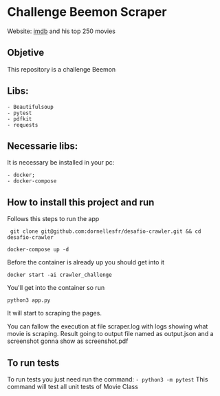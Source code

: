 # Challenge Beemon Scraper
 Website: [imdb](https://www.imdb.com/chart/top/?ref_=nv_mv_250) and his top 250 movies

## Objetive
This repository is a challenge Beemon

## Libs:
	- Beautifulsoup
	- pytest
	- pdfkit
	- requests

## Necessarie libs:
It is necessary be installed in your pc:

	- docker;
	- docker-compose
## How to install this project and run
Follows this steps to run the app

` git clone git@github.com:dornellesfr/desafio-crawler.git && cd desafio-crawler`

`docker-compose up -d`

Before the container is already up you should get into it

``docker start -ai crawler_challenge``

You'll get into the container so run

``python3 app.py``

It will start to scraping the pages.

You can fallow the execution at file scraper.log with logs showing what movie is scraping.
Result going to output file named as output.json and a screenshot gonna show as screenshot.pdf

## To run tests
To run tests you just need run the command:
 ``- python3 -m pytest``
This command will test all unit tests of Movie Class
